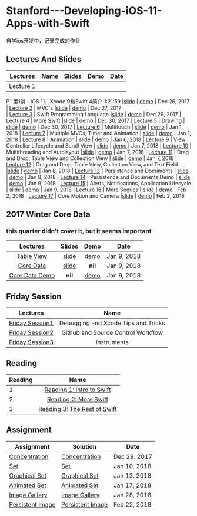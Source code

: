 # Stanford---Developing-iOS-11-Apps-with-Swift

自学ios开发中，记录完成的作业

## Lectures And Slides


|  Lectures |  Name  |Slides | Demo  | Date |   
| :--------:| :-----:|:-----: | :---: | :--: |
| [Lecture 1](https://www.bilibili.com/video/BV1os41137Ey?t=81) | 
P1
第1讲 - iOS 11，Xcode 9和Swift 4简介
1:21:59 |[slide](./lecture_1/Lecture_1_Slides.pdf) | [demo](./lecture_1/demo) | Dec 26, 2017 
| [Lecture 2](https://www.youtube.com/watch?v=w7a79cx3UaY&index=2&list=PLPA-ayBrweUzGFmkT_W65z64MoGnKRZMq) | MVC's |[slide](./lecture_2/Lecture_2_Slides.pdf)  | [demo](./lecture_2/demo) | Dec 27, 2017   
| [Lecture 3](https://www.youtube.com/watch?v=ZbpjTPzf8x4&index=4&list=PLPA-ayBrweUzGFmkT_W65z64MoGnKRZMq) |  Swift Programming Language |[slide](./lecture_3/Lecture_3_Slides.pdf)  | [demo](./lecture_3/demo) | Dec 29, 2017
| [Lecture 4](https://www.youtube.com/watch?v=FU2V0YRQIOw&list=PLPA-ayBrweUzGFmkT_W65z64MoGnKRZMq&index=5) | More Swift |[slide](./lecture_4/Lecture_4_Slides.pdf)  | [demo](./lecture_4/demo) | Dec 30, 2017 
| [Lecture 5](https://www.youtube.com/watch?v=h2hm2AtanRU&index=6&list=PLPA-ayBrweUzGFmkT_W65z64MoGnKRZMq) | Drawing | [slide](./lecture_5/Lecture_5_Slides.pdf)  | [demo](./lecture_5/demo) | Dec 30, 2017 
| [Lecture 6](https://www.youtube.com/watch?v=_a0X5J3M2I8&list=PLPA-ayBrweUzGFmkT_W65z64MoGnKRZMq&index=7) | Multitouch | [slide](./lecture_6/Lecture_6_Slides.pdf)  | [demo](./lecture_6/demo) | Jan 1, 2018 
| [Lecture 7](https://www.youtube.com/watch?v=5B5IRK9wYjI&list=PLPA-ayBrweUzGFmkT_W65z64MoGnKRZMq&index=8) | Multiple MVCs, Timer and Animation | [slide](./lecture_7/Lecture_7_Slides.pdf)  | [demo](./lecture_7/demo) | Jan 1, 2018 
| [Lecture 8](https://www.youtube.com/watch?v=84ZhYhAwYqo&list=PLPA-ayBrweUzGFmkT_W65z64MoGnKRZMq&index=9) | Animation | [slide](./lecture_8/Lecture_8_Slides.pdf)  | [demo](./lecture_8/demo) | Jan 6, 2018 
| [Lecture 9](https://www.youtube.com/watch?v=tLsPoVDXDG8&list=PLPA-ayBrweUzGFmkT_W65z64MoGnKRZMq&index=10) | View Controller Lifecycle and Scroll View | [slide](./lecture_9/Lecture_9_Slides.pdf)  | [demo](./lecture_9/demo) | Jan 7, 2018 
| [Lecture 10](https://www.youtube.com/watch?v=kl2bDYiSgoc&list=PLPA-ayBrweUzGFmkT_W65z64MoGnKRZMq&index=11) | Multithreading and Autolayout |[slide](./lecture_10/Lecture_10_Slides.pdf) | [demo](./lecture_10/demo) | Jan 7, 2018 
| [Lecture 11](https://www.youtube.com/watch?v=M3X9o9wbn9o) | Drag and Drop, Table View and Collection View | [slide](./lecture_11/Lecture_11_Slides.pdf)  | [demo](./lecture_11/demo) | Jan 7, 2018 
| [Lecture 12](https://www.youtube.com/watch?v=cTUlAXBiTho&index=14&list=PLPA-ayBrweUzGFmkT_W65z64MoGnKRZMq) | Drag and Drop, Table View, Collection View, and Text Field |[slide](./lecture_12/Lecture_12_Slides.pdf)  | [demo](./lecture_12/demo) | Jan 8, 2018 
| [Lecture 13](https://www.youtube.com/watch?v=ckCjIJbxYLY&list=PLPA-ayBrweUzGFmkT_W65z64MoGnKRZMq&index=15) | Persistence and Documents | [slide](./lecture_13/Lecture_13_Slides.pdf)  | [demo](./lecture_13/demo) | Jan 8, 2018 
| [Lecture 14](https://www.youtube.com/watch?v=gs3kj4XsqdY&list=PLPA-ayBrweUzGFmkT_W65z64MoGnKRZMq&index=16) | Persistence and Documents Demo | [slide](./lecture_14/Lecture_14_Slides.pdf)  | [demo](./lecture_14/demo) | Jan 9, 2018 
| [Lecture 15](https://www.youtube.com/watch?v=K1tmZhuuyt0&list=PLPA-ayBrweUzGFmkT_W65z64MoGnKRZMq&index=17) | Alerts, Notifications, Application Lifecycle | [slide](./lecture_15/Lecture_15_Slides.pdf)  | [demo](./lecture_15/demo) | Jan 9, 2018 
| [Lecture 16](https://www.youtube.com/watch?v=ke9fzOdg5Pk&list=PLPA-ayBrweUzGFmkT_W65z64MoGnKRZMq&index=18) | More Segues | [slide](./lecture_16/Lecture_16_Slides.pdf)  | [demo](./lecture_16/demo) | Feb 2, 2018 
| [Lecture 17](https://www.youtube.com/watch?v=qOTY7cEl9ZA&list=PLPA-ayBrweUzGFmkT_W65z64MoGnKRZMq&index=19) | Core Motion and Camera |[slide](./lecture_17/Lecture_17_Slides.pdf)  | [demo](./lecture_17/demo) | Feb 2, 2018 

## 2017 Winter Core Data 

### this quarter didn't cover it, but it seems important 

|  Lectures |  Slides | Demo | Date |
| :--------:| :-----: | :---:| :--: |
| [Table View](https://www.youtube.com/watch?v=78LWmmDxr4k&index=9&list=PLPA-ayBrweUz32NSgNZdl0_QISw-f12Ai) |  [slide](./2017_winter/Lecture-9-Slides.pdf)  | [demo](./2017_winter/L9_Smashtag) | Jan 9, 2018 
| [ Core Data](https://www.youtube.com/watch?v=ssIpdu73p7A&index=10&list=PLPA-ayBrweUz32NSgNZdl0_QISw-f12Ai) |  [slide](./2017_winter/Lecture-10-Slides.pdf)  | __nil__ | Jan 9, 2018 
| [Core Data Demo](https://www.youtube.com/watch?v=whF63GTaW1w&index=11&list=PLPA-ayBrweUz32NSgNZdl0_QISw-f12Ai) | __nil__ | [demo](./2017_winter/L11_Smashtag) | Jan 9, 2018 


## Friday Session
|  Lectures | Name |
| :-------: | :---:|
| [Friday Session1](https://www.youtube.com/watch?v=-UtIg4Lt7T8&index=3&list=PLPA-ayBrweUzGFmkT_W65z64MoGnKRZMq) | Debugging and Xcode Tips and Tricks
| [Friday Session2](https://www.youtube.com/watch?v=LvhXql24EOs&list=PLPA-ayBrweUzGFmkT_W65z64MoGnKRZMq&index=12) | Github and Source Control Workflow
| [Friday Session3](https://www.youtube.com/watch?v=s_SOYcYBnGU) | Instruments

## Reading 
| Reading                             | Name |
| ----------------------------------- |:----:|
|  1. |[Reading 1: Intro to Swift](reading/Reading_1.pdf)
|  2. |[Reading 2: More Swift](reading/Reading_2.pdf) 
|  3. |[Reading 3: The Rest of Swift](reading/Reading_3.pdf) 

## Assignment 

|  Assignment                               |  Solution | Date |        
| ----------------------------------------  | --------- | -----|
| [Concentration](assignment/Project_1.pdf) | [Concentration](./Concentration) | Dec 29. 2017
| [Set](assignment/Project_2.pdf) | [Set](./Set) | Jan 10. 2018
| [Graphical Set](assignment/Project_3.pdf) | [Graphical Set](./Graphic_Set) |Jan 13. 2018
| [Animated Set](assignment/Project_4.pdf) |[Animated Set](./Animated_Set) | Jan 17, 2018
| [Image Gallery](assignment/Project_5.pdf) | [Image Gallery](./Image_Gallery) | Jan 28, 2018
| [Persistent Image](assignment/Project_6.pdf)| [Persistent Image](./Presistent_Image_Gallery) | Feb 22, 2018


